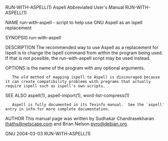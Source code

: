 RUN-WITH-ASPELL(1)                                                                   Aspell Abbreviated User's Manual                                                                  RUN-WITH-ASPELL(1)

NAME
       run-with-aspell - script to help use GNU Aspell as an ispell replacement

SYNOPSIS
       run-with-aspell <command>

DESCRIPTION
       The recommended way to use Aspell as a replacement for Ispell is to change the Ispell command from within the program being used.  If that is not possible, the run-with-aspell script may be used
       instead.

OPTIONS
       <command>
              is the name of the program with any optional arguments.

       The old method of mapping ispell to Aspell is discouraged because it can create compatibility problems with programs that actually require ispell such as ispell's own scripts.

SEE ALSO
       aspell(1), aspell-import(1), word-list-compress(1)

       Aspell is fully documented in its Texinfo manual.  See the `aspell' entry in info for more complete documentation.

AUTHOR
       This manual page was written by Sudhakar Chandrasekharan <thaths@netscape.com> and Brian Nelson <pyro@debian.org>.

GNU                                                                                             2004-03-03                                                                             RUN-WITH-ASPELL(1)
